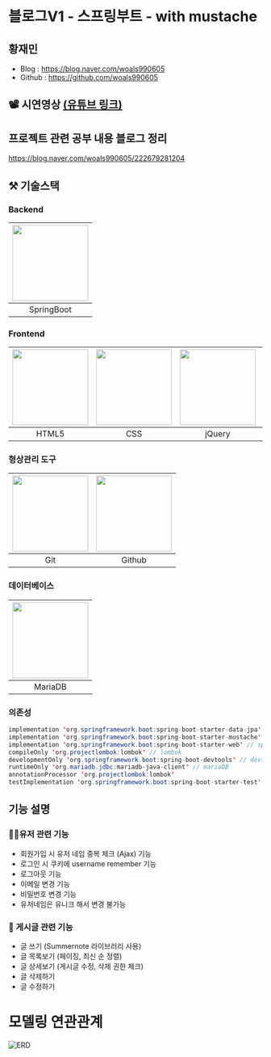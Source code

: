 # 블로그V1 - 스프링부트 - with mustache

## 황재민
- Blog : https://blog.naver.com/woals990605
- Github : https://github.com/woals990605


## 📽️ 시연영상 [(유튜브 링크)](https://www.youtube.com/watch?v=hfRyNDgZvFg "시연영상")

## 프로젝트 관련 공부 내용 블로그 정리
https://blog.naver.com/woals990605/222679281204


## ⚒️ 기술스택

### Backend
|<img src = "https://blog.kakaocdn.net/dn/cKtAuQ/btrAIO5fzCU/NVWnU8UlhL93kq81Ve87uK/img.png" width="150" height="150" />|
|:--:|
|SpringBoot  |

### Frontend
|<img src = "https://blog.kakaocdn.net/dn/cj5mLL/btrAJSMQt43/yfpTni01hZgrvKHmUdVjk1/img.png" width="150" height="150" />|<img src = "https://blog.kakaocdn.net/dn/eG2w1k/btrAD5NJ1dy/YwmkEkygLgmKevkYNgWiPk/img.png" width="150" height="150" />|<img src = "https://blog.kakaocdn.net/dn/dJtW2R/btrAIfhLlRL/cTJDpEZlRWh9m9QczAkGqK/img.png" width="150" height="150" />|<img src = "https://blog.kakaocdn.net/dn/biJtm8/btrAGfWUCEm/wLv8P9GuJP55PI0AWxOyS1/img.png" width="150" height="150" />|<img src = "https://blog.kakaocdn.net/dn/m3Phc/btrAGgBsKbm/FNYpkhIrVweUUEH4h5tsWK/img.png" width="150" height="150" />|
|:--:|:--:|:--:|:--:|:--:|
|HTML5|CSS|jQuery|Bootstrap|JavaScript|

### 형상관리 도구
|<img src = "https://blog.kakaocdn.net/dn/eyjfrN/btrAKvXV0RA/zkyytdkZy7ESd85knYRDq1/img.png" width="150" height="150" />|<img src = "https://blog.kakaocdn.net/dn/mEK9t/btrAHjxWZX3/iEGILm2rWSrOKsfilmPUA1/img.png" width="150" height="150" />|
|:--:|:--:|
|Git|Github|

### 데이터베이스
|<img src = "https://blog.kakaocdn.net/dn/5J8iY/btrAHiseB54/P1Pkgmigz1aANiQLg0Aip0/img.png" width="150" height="150" />|
|:--:|
|MariaDB|

### 의존성
```java
implementation 'org.springframework.boot:spring-boot-starter-data-jpa' // jpa
implementation 'org.springframework.boot:spring-boot-starter-mustache' // mustache
implementation 'org.springframework.boot:spring-boot-starter-web' // spring web (mvc)
compileOnly 'org.projectlombok:lombok' // lombok
developmentOnly 'org.springframework.boot:spring-boot-devtools' // devtools
runtimeOnly 'org.mariadb.jdbc:mariadb-java-client' // mariaDB
annotationProcessor 'org.projectlombok:lombok'
testImplementation 'org.springframework.boot:spring-boot-starter-test'
```

## 기능 설명



### 👨‍💼유저 관련 기능

- 회원가입 시 유저 네임 중복 체크 (Ajax) 기능
- 로그인 시 쿠키에 username remember 기능
- 로그아웃 기능
- 이메일 변경 기능
- 비밀번호 변경 기능
- 유저네임은 유니크 해서 변경 불가능




### 📄 게시글 관련 기능

- 글 쓰기 (Summernote 라이브러리 사용)
- 글 목록보기 (페이징, 최신 순 정렬)
- 글 상세보기 (게시글 수정, 삭제 권한 체크)
- 글 삭제하기
- 글 수정하기




# 모델링 연관관계

![ERD](https://blog.kakaocdn.net/dn/D17sy/btrBSGyfKyi/DhCcfSPDQ63mCcf3Z9adMK/img.png)